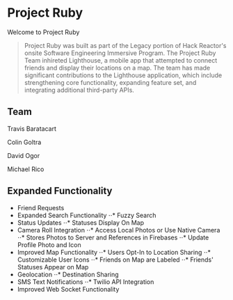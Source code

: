 # Project Ruby

Welcome to Project Ruby

> Project Ruby was built as part of the Legacy portion of Hack Reactor's onsite Software Engineering Immersive Program.  The Project Ruby Team inhireted Lighthouse, a mobile app that attempted to connect friends and display their locations on a map.  The team has made significant contributions to the Lighthouse application, which include strengthening core functionality, expanding feature set, and integrating additional third-party APIs.

## Team

  Travis Baratacart
  
  Colin Goltra
  
  David Ogor
  
  Michael Rico

## Expanded Functionality

* Friend Requests
* Expanded Search Functionality
⋅⋅* Fuzzy Search
* Status Updates
⋅⋅* Statuses Display On Map
* Camera Roll Integration
⋅⋅* Access Local Photos or Use Native Camera
⋅⋅* Stores Photos to Server and References in Firebases
⋅⋅* Update Profile Photo and Icon
* Improved Map Functionality
⋅⋅* Users Opt-In to Location Sharing
⋅⋅* Customizable User Icons
⋅⋅* Friends on Map are Labeled
⋅⋅* Friends' Statuses Appear on Map
* Geolocation
⋅⋅* Destination Sharing
* SMS Text Notifications
⋅⋅* Twilio API Integration
* Improved Web Socket Functionality
